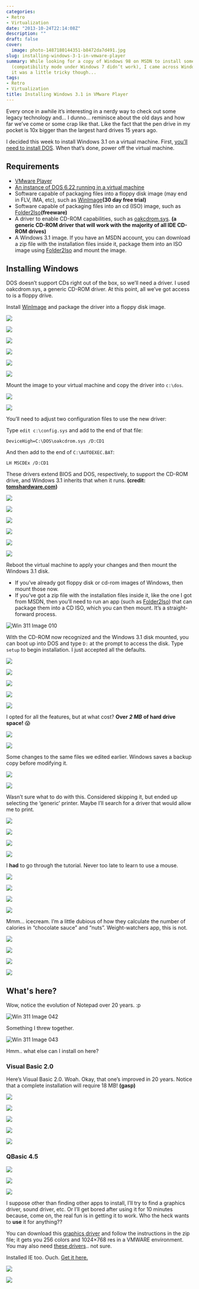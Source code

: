 ```yaml
---
categories:
- Retro
- Virtualization
date: "2013-10-24T22:14:08Z"
description: ""
draft: false
cover:
  image: photo-1487180144351-b8472da7d491.jpg
slug: installing-windows-3-1-in-vmware-player
summary: While looking for a copy of Windows 98 on MSDN to install some old software
  (compatibility mode under Windows 7 didn’t work), I came across Windows 3.11. Installing
  it was a little tricky though...
tags:
- Retro
- Virtualization
title: Installing Windows 3.1 in VMware Player
---
```

Every once in awhile it’s interesting in a nerdy way to check out some legacy technology and… I dunno… reminisce about the old days and how far we’ve come or some crap like that. Like the fact that the pen drive in my pocket is 10x bigger than the largest hard drives 15 years ago.

I decided this week to install Windows 3.1 on a virtual machine. First, [you’ll need to install DOS](https://grantwinney.com/installing-dos-6-22-in-vmware-player/). When that’s done, power off the virtual machine.

## Requirements

- [VMware Player](http://www.vmware.com/products/player/)
- [An instance of DOS 6.22 running in a virtual machine](https://grantwinney.com/installing-dos-6-22-in-vmware-player/)
- Software capable of packaging files into a floppy disk image (may end in FLV, IMA, etc), such as [WinImage](http://www.winimage.com/download.htm)__(30 day free trial)__
- Software capable of packaging files into an cd (ISO) image, such as [Folder2Iso](http://www.trustfm.net/divx/SoftwareFolder2Iso.php)__(freeware)__
- A driver to enable CD-ROM capabilities, such as [oakcdrom.sys](http://www.computerhope.com/download/hardware.htm). __(a generic CD-ROM driver that will work with the majority of all IDE CD-ROM drives)__
- A Windows 3.1 image. If you have an MSDN account, you can download a zip file with the installation files inside it, package them into an ISO image using [Folder2Iso](http://www.trustfm.net/software/utilities/Folder2Iso.php) and mount the image.

## Installing Windows

DOS doesn’t support CDs right out of the box, so we’ll need a driver. I used oakcdrom.sys, a generic CD-ROM driver. At this point, all we’ve got access to is a floppy drive.

Install [WinImage](http://www.winimage.com/winimage.htm) and package the driver into a floppy disk image.

![](https://grantwinney.com/content/images/2019/05/Win-311-Image-001.png)

![](https://grantwinney.com/content/images/2019/05/Win-311-Image-002.png)

![](https://grantwinney.com/content/images/2019/05/Win-311-Image-003.png)

![](https://grantwinney.com/content/images/2019/05/Win-311-Image-004.png)

![](https://grantwinney.com/content/images/2019/05/Win-311-Image-005.png)

![](https://grantwinney.com/content/images/2019/05/Win-311-Image-006.png)

Mount the image to your virtual machine and copy the driver into `c:\dos`.

![](https://grantwinney.com/content/images/2019/05/Win-311-Image-007.png)

![](https://grantwinney.com/content/images/2019/05/Win-311-Image-009.png)

You’ll need to adjust two configuration files to use the new driver:

Type `edit c:\config.sys` and add to the end of that file:

```
DeviceHigh=C:\DOS\oakcdrom.sys /D:CD1
```

And then add to the end of `C:\AUTOEXEC.BAT`:

```
LH MSCDEx /D:CD1
```

These drivers extend BIOS and DOS, respectively, to support the CD-ROM drive, and Windows 3.1 inherits that when it runs. __(credit:__ [__tomshardware.com__](http://www.tomshardware.com/forum/173467-48-error-windows-install#8953171)__)__

![](https://grantwinney.com/content/images/2019/05/Win-311-Image-011.png)

![](https://grantwinney.com/content/images/2019/05/Win-311-Image-012.png)

![](https://grantwinney.com/content/images/2019/05/Win-311-Image-013.png)

![](https://grantwinney.com/content/images/2019/05/Win-311-Image-014.png)

![](https://grantwinney.com/content/images/2019/05/Win-311-Image-015.png)

![](https://grantwinney.com/content/images/2019/05/Win-311-Image-016.png)

Reboot the virtual machine to apply your changes and then mount the Windows 3.1 disk.

- If you’ve already got floppy disk or cd-rom images of Windows, then mount those now.
- If you’ve got a zip file with the installation files inside it, like the one I got from MSDN, then you’ll need to run an app (such as [Folder2Iso](http://www.trustfm.net/software/utilities/Folder2Iso.php)) that can package them into a CD ISO, which you can then mount. It’s a straight-forward process.

![Win 311 Image 010](https://grantwinney.com/content/images/2014/04/Win-311-Image-010.png)

With the CD-ROM now recognized and the Windows 3.1 disk mounted, you can boot up into DOS and type `D:` at the prompt to access the disk. Type `setup` to begin installation. I just accepted all the defaults.

![](https://grantwinney.com/content/images/2019/05/Win-311-Image-017.png)

![](https://grantwinney.com/content/images/2019/05/Win-311-Image-018.png)

![](https://grantwinney.com/content/images/2019/05/Win-311-Image-019.png)

![](https://grantwinney.com/content/images/2019/05/Win-311-Image-020.png)

![](https://grantwinney.com/content/images/2019/05/Win-311-Image-021.png)

I opted for all the features, but at what cost? __Over__ _****2 MB****_ __of hard drive space!__ 😱

![](https://grantwinney.com/content/images/2019/05/Win-311-Image-022.png)

![](https://grantwinney.com/content/images/2019/05/Win-311-Image-023.png)

Some changes to the same files we edited earlier. Windows saves a backup copy before modifying it.

![](https://grantwinney.com/content/images/2019/05/Win-311-Image-024.png)

![](https://grantwinney.com/content/images/2019/05/Win-311-Image-027.png)

Wasn’t sure what to do with this. Considered skipping it, but ended up selecting the ‘generic’ printer. Maybe I’ll search for a driver that would allow me to print.

![](https://grantwinney.com/content/images/2019/05/Win-311-Image-028.png)

![](https://grantwinney.com/content/images/2019/05/Win-311-Image-029.png)

![](https://grantwinney.com/content/images/2019/05/Win-311-Image-030.png)

![](https://grantwinney.com/content/images/2019/05/Win-311-Image-031.png)

I __had__ to go through the tutorial. Never too late to learn to use a mouse.

![](https://grantwinney.com/content/images/2019/05/Win-311-Image-032.png)

![](https://grantwinney.com/content/images/2019/05/Win-311-Image-033.png)

![](https://grantwinney.com/content/images/2019/05/Win-311-Image-034.png)

![](https://grantwinney.com/content/images/2019/05/Win-311-Image-035.png)

Mmm… icecream. I’m a little dubious of how they calculate the number of calories in “chocolate sauce” and “nuts”. Weight-watchers app, this is not.

![](https://grantwinney.com/content/images/2019/05/Win-311-Image-036.png)

![](https://grantwinney.com/content/images/2019/05/Win-311-Image-037.png)

![](https://grantwinney.com/content/images/2019/05/Win-311-Image-038.png)

![](https://grantwinney.com/content/images/2019/05/Win-311-Image-040.png)

## What's here?

Wow, notice the evolution of Notepad over 20 years. :p

![Win 311 Image 042](https://grantwinney.com/content/images/2014/04/Win-311-Image-042.png)

Something I threw together.

![Win 311 Image 043](https://grantwinney.com/content/images/2014/04/Win-311-Image-043.png)

Hmm.. what else can I install on here?

### Visual Basic 2.0

Here’s Visual Basic 2.0. Woah. Okay, that one’s improved in 20 years. Notice that a complete installation will require 18 MB! __(gasp)__

![](https://grantwinney.com/content/images/2019/05/Win-311-Image-044.png)

![](https://grantwinney.com/content/images/2019/05/Win-311-Image-045.png)

![](https://grantwinney.com/content/images/2019/05/Win-311-Image-046.png)

![](https://grantwinney.com/content/images/2019/05/Win-311-Image-047.png)

![](https://grantwinney.com/content/images/2019/05/Win-311-Image-048.png)

### QBasic 4.5

![](https://grantwinney.com/content/images/2019/05/Win-311-Image-049.png)

![](https://grantwinney.com/content/images/2019/05/Win-311-Image-050.png)

![](https://grantwinney.com/content/images/2019/05/Win-311-Image-051.png)

I suppose other than finding other apps to install, I’ll try to find a graphics driver, sound driver, etc. Or I’ll get bored after using it for 10 minutes because, come on, the real fun is in getting it to work. Who the heck wants to __use__ it for anything??

You can download this [graphics driver](https://sites.google.com/site/chitchatvmback/misc) and follow the instructions in the zip file; it gets you 256 colors and 1024×768 res in a VMWARE environment. You may also need [these drivers](http://www.sierrahelp.com/Patches-Updates/Patches-Updates-Misc/Win31SVGAUpdate.html).. not sure.

Installed IE too. Ouch. [Get it here.](http://www.oldapps.com/internet_explorer.php?old_internet_explorer=1?download)

![](https://grantwinney.com/content/images/2019/05/Win-311-Image-061.png)

![](https://grantwinney.com/content/images/2019/05/Win-311-Image-062.png)